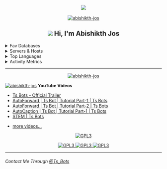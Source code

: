 [<p align="center"><img src="https://telegra.ph/file/e59cf7c2d8cea81680e46.jpg">](https://telegram.dog/Trackstudio)


<p align="center"> <a href="https://github.com/abishikth-jos"><img src="https://komarev.com/ghpvc/?username=abishikth-jos&label=Profile%20views&color=0e75b6&style=flat" alt="abishikth-jos" /></a> </p>


<h2 align="center"><img src="https://media.giphy.com/media/hvRJCLFzcasrR4ia7z/giphy.gif" width="25px"> Hi, I'm Abishikth Jos</h2>


<details>
    <summary>Fav Databases</summary>
    <br/>
<p align="left"> 
   <a href="https://www.mongodb.com/" target="_blank"> <img src="https://raw.githubusercontent.com/devicons/devicon/master/icons/mongodb/mongodb-original-wordmark.svg" alt="mongodb" width="40" height="40"/> </a> 
   <a href="https://www.mysql.com/" target="_blank"> <img src="https://raw.githubusercontent.com/devicons/devicon/master/icons/mysql/mysql-original-wordmark.svg" alt="mysql" width="40" height="40"/> </a> 
   <a href="https://www.postgresql.org" target="_blank"> <img src="https://raw.githubusercontent.com/devicons/devicon/master/icons/postgresql/postgresql-original-wordmark.svg" alt="postgresql" width="40" height="40"/> </a> 
</p>
</details>


<details>
    <summary>Servers & Hosts</summary>
    <br/>
<p align="left"> 
   <a href="https://github.com/" target="_blank"> <img src="https://github.com/devicons/devicon/raw/master/icons/github/github-original-wordmark.svg" alt="github" width="40" height="40"/> </a>  
   <a href="https://heroku.com" target="_blank"> <img src="https://github.com/Thomas-George-T/Thomas-George-T/raw/master/assets/heroku.svg" alt="heroku" width="40" height="40"/> </a> 
</p>
</details>


<details>
    <summary>Top Languages</summary>
    <br/>

[![Top Langs](https://github-readme-stats.vercel.app/api/top-langs/?username=abishikth-jos&layout=compact)](https://github.com/abishikth-jos)

</details> 

<details>
  <summary>Activity Metrics</summary>
  <br/>
<p align="left"> <a href="https://github.com/abishikth-jos"><img src="https://metrics.lecoq.io/abishikth-jos?template=classic&base.header=0&base.metadata=0&isocalendar=1&languages=1&people=1&isocalendar.duration=half-year&languages.limit=8&languages.sections=most-used&languages.colors=github&languages.threshold=0%25&languages.indepth=false&languages.recent.load=300&languages.recent.days=14&people.limit=24&people.size=28&people.types=followers%2C%20following&people.identicons=false&people.shuffle=false&config.timezone=Asia%2FCalcutta" alt="abishikth-jos" /></a> </p>

</details>

---

<p align="center">
    <a href="https://github.com/abishikth-jos"><img src="https://github-readme-stats.vercel.app/api?username=abishikth-jos&show_icons=true&include_all_commits=true&theme=vue&cache_seconds=86400" alt="abishikth-jos" /></a> 
</p> 


<p align="left">
   <a href="https://github.com/abishikth-jos"><img src="https://encrypted-tbn0.gstatic.com/images?q=tbn:ANd9GcRKVQ9qVnYozQKhL8GnciOtUFosUpCIG5IBJg&usqp=CAU" width="20" height="15" alt="abishikth-jos" /></a> <b>YouTube Videos</b>
</p> 

<!-- YOUTUBE:START -->
- [Ts Bots - Official Trailer](https://youtu.be/TOtOQ2czg7g)
- [AutoForward | Ts Bot | Tutorial Part-1 | Ts Bots](https://youtu.be/6ts9qN9JgLk)
- [AutoForward | Ts Bot | Tutorial Part-2 | Ts Bots](https://youtu.be/qrPCNhd-33g)
- [AutoCaption | Ts Bot | Tutorial Part-1 | Ts Bots](https://youtu.be/YlwOsVcVuHM)
- [STEM | Ts Bots](https://www.youtube.com/watch?v=_xuptk2KUbk)
<!-- YOUTUBE:END -->
- [more videos...](https://youtube.com/@trackstudio7431)

<p align="center">
    <a href="https://t.me/Trackstudio"><img alt="GPL3" src ="https://raw.githubusercontent.com/mayankchaudhary26/Cool-Readme-ideas/master/data/octocat/daftpunktocat-guy.gif" width="300" height="300"/></a>

</p> 

<p align="center">
    <a href="https://t.me/Ts_Bots"><img alt="GPL3" src ="https://img.icons8.com/fluent/48/000000/telegram-app.png" /> </a>
    <a href="https://instagram.com/anylink_movies?igshid=YmMyMTA2M2Y="><img alt="GPL3" src ="https://img.icons8.com/fluent/48/000000/instagram-new.png"/> </a>
    <a href="https://t.me/Ts_bots/8"><img alt="GPL3" src ="https://telegra.ph/file/3625f317900c074861c9d.jpg" width="110" height="45" /> </a>
</p>

-----

###### <p align="left"><i>Contact Me Through [@Ts_Bots](https://telegram.me/Ts_bots)</i></p>
